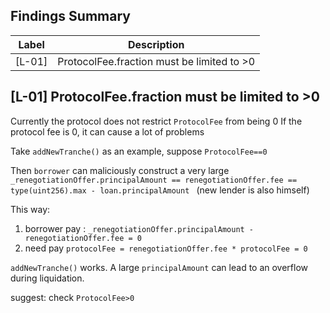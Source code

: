 ## Findings Summary

| Label | Description |
| - | - |
| [L-01] | ProtocolFee.fraction must be limited to >0|


## [L-01] ProtocolFee.fraction must be limited to >0
Currently the protocol does not restrict `ProtocolFee` from being 0
If the protocol fee is 0, it can cause a lot of problems

Take `addNewTranche()` as an example, suppose `ProtocolFee==0`

Then `borrower` can maliciously construct a very large `_renegotiationOffer.principalAmount == renegotiationOffer.fee == type(uint256).max - loan.principalAmount `
(new lender is also himself)

This way: 
1. borrower pay : `_renegotiationOffer.principalAmount - renegotiationOffer.fee = 0`
2. need pay `protocolFee = renegotiationOffer.fee * protocolFee = 0`

`addNewTranche()` works. A large `principalAmount` can lead to an overflow during liquidation.

suggest:
check `ProtocolFee>0`
